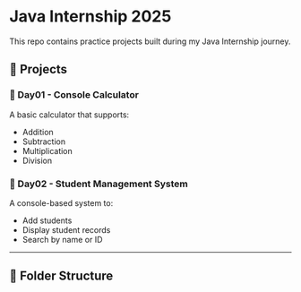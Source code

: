 # Java Internship 2025

This repo contains practice projects built during my Java Internship journey.

## 🚀 Projects

### 📌 Day01 - Console Calculator
A basic calculator that supports:
- Addition
- Subtraction
- Multiplication
- Division

### 📌 Day02 - Student Management System
A console-based system to:
- Add students
- Display student records
- Search by name or ID

---

## 📁 Folder Structure
